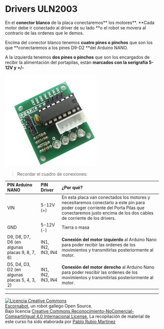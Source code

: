 # Drivers ULN2003

En el **conector blanco** de la placa conectaremos** los motores**. **Cada motor debe ir conectado al driver de su lado **o el robot se movera al contrario de las ordenes que le demos.

Encima del conector blanco tenemos **cuatro pines o pinchos** que son los que **conectaremos a los pines D9-D2 **del Arduino NANO.

A la izquierda tenemos **dos pines o pinchos** que son los encargados de recibir la alimentación del portapilas, están **marcados con la serigrafía 5-12V  y  +/-**

![Driver ULN2003](/assets/driver-uln2003.jpg)

> Recordar el cuadro de conexiones:

| PIN Arduino NANO | PIN Driver | ¿Por qué? |
| :--- | :--- | :--- |
| VIN | 5-12V \(+\) | En esta placa van conectados los motores y necesitaremos conectarlo a este pin para poder coger corriente del Porta Pilas que conectaremos justo encima de los dos cables de corriente de los drivers. |
| GND | 5-12V \(-\) | Tierra o masa |
| D9, D8, D7, D6 \(en algunas placas 9, 8, 7, 6\) | IN1, IN2, IN3, IN4 | **Conexión del motor izquierdo** al Arduino Nano para poder recibir las ordenes de los movimientos y transmitirlas posteriormente al motor. |
| D5, D4, D3, D2 \(en algunas placas 5, 4, 3, 2\) | IN1, IN2, IN3, IN4 | **Conexión del motor derecho** al Arduino Nano para poder rescibir las ordenes de los movimientos y transmitirlas posteriormente al motor. |

---

[![Licencia Creative Commons](https://licensebuttons.net/l/by-nc-sa/4.0/80x15.png)](https://creativecommons.org/licenses/by-nc-sa/4.0/)  
[Escornabot](http://escornabot.com/web/), un robot gallego Open Source.  
Bajo licencia [Creative Commons Reconocimiento-NoComercial-CompartirIgual 4.0 Internacional License.](https://creativecommons.org/licenses/by-nc-sa/4.0/)
La recopilación de material de este curso ha sido elaborada por [Pablo Rubio Martínez](https://legacy.gitbook.com/@pablorubiomartinez)



